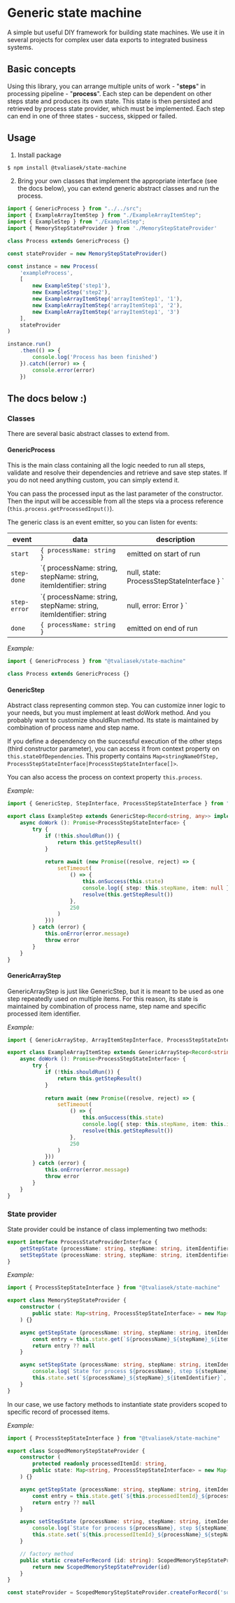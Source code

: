 # Generic state machine

A simple but useful DIY framework for building state machines. We use it in several projects for complex user data exports to integrated business systems.

## Basic concepts

Using this library, you can arrange multiple units of work - "**steps**" in processing pipeline - "**process**". Each step can be dependent on other steps state and produces its own state. This state is then persisted and retrieved by process state provider, which must be implemented. Each step can end in one of three states - success, skipped or failed.

## Usage

1. Install package

``` sh
$ npm install @tvaliasek/state-machine
```

2. Bring your own classes that implement the appropriate interface (see the docs below), you can extend generic abstract classes and run the process.

``` ts
import { GenericProcess } from "../../src";
import { ExampleArrayItemStep } from "./ExampleArrayItemStep";
import { ExampleStep } from "./ExampleStep";
import { MemoryStepStateProvider } from './MemoryStepStateProvider'

class Process extends GenericProcess {}

const stateProvider = new MemoryStepStateProvider()

const instance = new Process(
    'exampleProcess', 
    [
        new ExampleStep('step1'),
        new ExampleStep('step2'),
        new ExampleArrayItemStep('arrayItemStep1', '1'),
        new ExampleArrayItemStep('arrayItemStep1', '2'),
        new ExampleArrayItemStep('arrayItemStep1', '3')
    ],
    stateProvider
)

instance.run()
    .then(() => {
        console.log('Process has been finished')
    }).catch((error) => {
        console.error(error)
    })
```

## The docs below :)

### Classes

There are several basic abstract classes to extend from.

#### GenericProcess
This is the main class containing all the logic needed to run all steps, validate and resolve their dependencies and retrieve and save step states. If you do not need anything custom, you can simply extend it.

You can pass the processed input as the last parameter of the constructor. Then the input will be accessible from all the steps via a process reference (`this.process.getProcessedInput()`). 

The generic class is an event emitter, so you can listen for events:

| event | data | description | 
|-------|------|-------------|
| `start` | `{ processName: string }` | emitted on start of run |
| `step-done` | `{ processName: string, stepName: string, itemIdentifier: string|null, state: ProcessStepStateInterface } ` | emitted after successful doWork method call |
| `step-error` | `{ processName: string, stepName: string, itemIdentifier: string|null, error: Error } ` | emitted when any error is thrown from doWork method |
| `done` | `{ processName: string }` | emitted on end of run |

*Example:*

``` ts
import { GenericProcess } from "@tvaliasek/state-machine"

class Process extends GenericProcess {}
```

#### GenericStep
Abstract class representing common step. You can customize inner logic to your needs, but you must implement at least doWork method. And you probably want to customize shouldRun method. Its state is maintained by combination of process name and step name.

If you define a dependency on the successful execution of the other steps (third constructor parameter), you can access it from context property on `this.stateOfDependencies`. This property contains `Map<stringNameOfStep, ProcessStepStateInterface|ProcessStepStateInterface[]>`.

You can also access the process on context property `this.process`.

*Example:*

``` ts
import { GenericStep, StepInterface, ProcessStepStateInterface } from "@tvaliasek/state-machine"

export class ExampleStep extends GenericStep<Record<string, any>> implements StepInterface<Record<string, any>> {
    async doWork (): Promise<ProcessStepStateInterface> {
        try {
            if (!this.shouldRun()) {
                return this.getStepResult()
            }
            
            return await (new Promise((resolve, reject) => {
                setTimeout(
                    () => {
                        this.onSuccess(this.state)
                        console.log({ step: this.stepName, item: null })
                        resolve(this.getStepResult())
                    },
                    250
                )
            }))
        } catch (error) {
            this.onError(error.message)
            throw error
        }
    }
}
```

#### GenericArrayStep
GenericArrayStep is just like GenericStep, but it is meant to be used as one step repeatedly used on multiple items. For this reason, its state is maintained by combination of process name, step name and specific processed item identifier. 

*Example:*

``` ts
import { GenericArrayStep, ArrayItemStepInterface, ProcessStepStateInterface } from "@tvaliasek/state-machine"

export class ExampleArrayItemStep extends GenericArrayStep<Record<string, any>> implements ArrayItemStepInterface<Record<string, any>> {
    async doWork (): Promise<ProcessStepStateInterface> {
        try {
            if (!this.shouldRun()) {
                return this.getStepResult()
            }
            
            return await (new Promise((resolve, reject) => {
                setTimeout(
                    () => {
                        this.onSuccess(this.state)
                        console.log({ step: this.stepName, item: this.itemIdentifier })
                        resolve(this.getStepResult())
                    },
                    250
                )
            }))
        } catch (error) {
            this.onError(error.message)
            throw error
        }
    }
}
```

### State provider

State provider could be instance of class implementing two methods:

``` ts
export interface ProcessStateProviderInterface {
    getStepState (processName: string, stepName: string, itemIdentifier: string|null): Promise<ProcessStepStateInterface|null>
    setStepState (processName: string, stepName: string, itemIdentifier: string|null, stepState: ProcessStepStateInterface): Promise<void>
}
```
*Example:*
``` ts
import { ProcessStepStateInterface } from "@tvaliasek/state-machine"

export class MemoryStepStateProvider {
    constructor (
        public state: Map<string, ProcessStepStateInterface> = new Map([])
    ) {}

    async getStepState (processName: string, stepName: string, itemIdentifier: string|null): Promise<ProcessStepStateInterface|null> {
        const entry = this.state.get(`${processName}_${stepName}_${itemIdentifier}`)
        return entry ?? null
    }

    async setStepState (processName: string, stepName: string, itemIdentifier: string|null, stepState: ProcessStepStateInterface): Promise<void> {
        console.log(`State for process ${processName}, step ${stepName}, item ${itemIdentifier} has been set.`)
        this.state.set(`${processName}_${stepName}_${itemIdentifier}`, stepState)
    }
}
```

In our case, we use factory methods to instantiate state providers scoped to specific record of processed items.

*Example:*
``` ts
import { ProcessStepStateInterface } from "@tvaliasek/state-machine"

export class ScopedMemoryStepStateProvider {
    constructor (
        protected readonly processedItemId: string,
        public state: Map<string, ProcessStepStateInterface> = new Map([])
    ) {}

    async getStepState (processName: string, stepName: string, itemIdentifier: string|null): Promise<ProcessStepStateInterface|null> {
        const entry = this.state.get(`${this.processedItemId}_${processName}_${stepName}_${itemIdentifier}`)
        return entry ?? null
    }

    async setStepState (processName: string, stepName: string, itemIdentifier: string|null, stepState: ProcessStepStateInterface): Promise<void> {
        console.log(`State for process ${processName}, step ${stepName}, item ${itemIdentifier} has been set.`)
        this.state.set(`${this.processedItemId}_${processName}_${stepName}_${itemIdentifier}`, stepState)
    }

    // factory method
    public static createForRecord (id: string): ScopedMemoryStepStateProvider {
        return new ScopedMemoryStepStateProvider(id)
    }
}

const stateProvider = ScopedMemoryStepStateProvider.createForRecord('someId')

```
